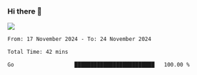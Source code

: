 ### Hi there 👋️

![](https://komarev.com/ghpvc/?username=Loner1024)

<!--START_SECTION:waka-->

```txt
From: 17 November 2024 - To: 24 November 2024

Total Time: 42 mins

Go                   █████████████████████████   100.00 %
```

<!--END_SECTION:waka-->



